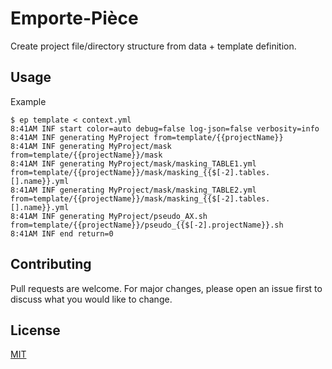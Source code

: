 # Emporte-Pièce

Create project file/directory structure from data + template definition.

## Usage

Example

```console
$ ep template < context.yml
8:41AM INF start color=auto debug=false log-json=false verbosity=info
8:41AM INF generating MyProject from=template/{{projectName}}
8:41AM INF generating MyProject/mask from=template/{{projectName}}/mask
8:41AM INF generating MyProject/mask/masking_TABLE1.yml from=template/{{projectName}}/mask/masking_{{$[-2].tables.[].name}}.yml
8:41AM INF generating MyProject/mask/masking_TABLE2.yml from=template/{{projectName}}/mask/masking_{{$[-2].tables.[].name}}.yml
8:41AM INF generating MyProject/pseudo_AX.sh from=template/{{projectName}}/pseudo_{{$[-2].projectName}}.sh
8:41AM INF end return=0
```

## Contributing

Pull requests are welcome. For major changes, please open an issue first to discuss what you would like to change.

## License

[MIT](https://choosealicense.com/licenses/mit/)

